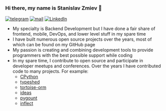 ### Hi there, my name is Stanislav Zmiev 👋

[![telegram](https://img.shields.io/static/v1?style=flat-square&message=telegram&color=26A5E4&logo=Telegram&logoColor=FFFFFF&label=)](https://t.me/ovsyanka83)
[![mail](https://img.shields.io/badge/gmail-c14438?style=flat-square&message=gmail&logo=Gmail&logoColor=white&link=mailto:zmievsa@gmail.com)](mailto:zmievsa@gmail.com)
[![Linkedln](https://img.shields.io/badge/linkedin-0077B5?style=flat-square&logo=linkedin&logoColor=white)](https://www.linkedin.com/in/stanislav-zmiev/)

- My specialty is Backend Development but I have done a fair share of frontend, mobile, DevOps, and lower level stuff in my spare time 
- I have built numerous open source projects over the years, most of which can be found on my GitHub page
- My passion is creating and combining development tools to provide programmers with the best possible support while coding
- In my spare time, I contribute to open source and participate in developer meetups and conferences. Over the years I have contributed code to many projects. For example:
  - [CPython](https://github.com/python/cpython/pulls?q=is%3Apr+author%3AOvsyanka83+)
  - [typeshed](https://github.com/python/typeshed/pulls?q=is%3Apr+author%3AOvsyanka83+)
  - [tortoise-orm](https://github.com/tortoise/tortoise-orm/pulls?q=is%3Apr+author%3AOvsyanka83+)
  - [ideas](https://github.com/aroberge/ideas)
  - [pygount](https://github.com/roskakori/pygount/pulls?q=is%3Apr+author%3AOvsyanka83+)
  - [inflect](https://github.com/jaraco/inflect/pulls?q=is%3Apr+author%3AOvsyanka83+)
